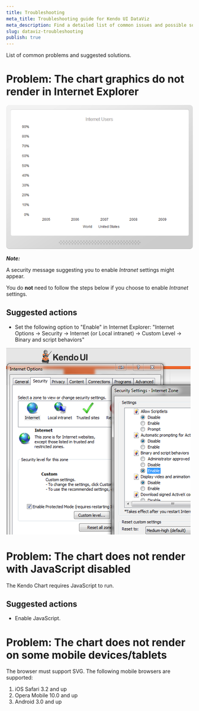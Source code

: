 ```yaml
---
title: Troubleshooting
meta_title: Troubleshooting guide for Kendo UI DataViz
meta_description: Find a detailed list of common issues and possible solutions for Kendo UI DataViz suite.
slug: dataviz-troubleshooting
publish: true
---
```


List of common problems and suggested solutions.

# Problem: The chart graphics do not render in Internet Explorer

![Chart in IE](chart-ie.png)

**_Note:_**

A security message suggesting you to enable *Intranet* settings might appear.

You do **not** need to follow the steps below if you choose to enable *Intranet* settings.

## Suggested actions

*   Set the following option to "Enable" in Internet Explorer: "Internet Options -> Security -> Internet (or Local intranet) -> Custom Level -> Binary and script behaviors"

![IEscript behaviors](chart-ie-script-behaviors.png)

# Problem: The chart does not render with JavaScript disabled

The Kendo Chart requires JavaScript to run.

## Suggested actions
*   Enable JavaScript.

# Problem: The chart does not render on some mobile devices/tablets

The browser must support SVG. The following mobile browsers are supported:

1.  iOS Safari 3.2 and up
2.  Opera Mobile 10.0 and up
3.  Android 3.0 and up
 
